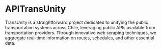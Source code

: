 # APITransUnity
TransUnity is a straightforward project dedicated to unifying the public transportation systems across Chile, leveraging public APIs available from transportation providers. Through innovative web scraping techniques, we aggregate real-time information on routes, schedules, and other essential data.
